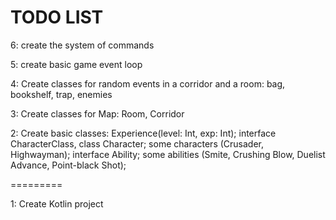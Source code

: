 # TODO LIST

6: create the system of commands

5: create basic game event loop

4: Create classes for random events in a corridor and a room: bag, bookshelf, trap, enemies

3: Create classes for Map: Room, Corridor

2: Create basic classes: Experience(level: Int, exp: Int);
    interface CharacterClass, class Character;
    some characters (Crusader, Highwayman);
    interface Ability;
    some abilities (Smite, Crushing Blow, Duelist Advance, Point-black Shot);

=========

1: Create Kotlin project